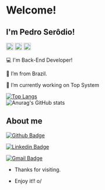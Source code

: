 # Welcome!

 

## I'm Pedro Serôdio!

<img height="20" src="https://img.shields.io/badge/JavaScript-323330?style=for-the-badge&logo=javascript&logoColor=F7DF1E">
<img height="20" src="https://img.shields.io/badge/MySQL-00000F?style=for-the-badge&logo=mysql&logoColor=white"> 
<img height="20" src="https://img.shields.io/badge/Node.js-339933?style=for-the-badge&logo=nodedotjs&logoColor=white">

:computer: I'm Back-End Developer!

:house_with_garden: I’m from Brazil.

🔭 I’m currently working on Top System


[![Top Langs](https://github-readme-stats.vercel.app/api/top-langs/?username=pedroserodio1&layout=compact)](https://github.com/anuraghazra/github-readme-stats) <br>![Anurag's GitHub stats](https://github-readme-stats.vercel.app/api?username=pedroserodio1&show_icons=true&theme=radical)<br>



## About me

[![Github Badge](https://img.shields.io/badge/-Github-000?style=flat-square&logo=Github&logoColor=white&link=https://github.com/pedroserodio1/)](https://github.com/pedroserodio1/)

[![Linkedin Badge](https://img.shields.io/badge/-LinkedIn-blue?style=flat-square&logo=Linkedin&logoColor=white&link=https://www.linkedin.com/in/pedroserodio1)](https://www.linkedin.com/in/pedroserodio1)

[![Gmail Badge](https://img.shields.io/badge/-serodiomg@gmail.com-c14438?style=flat-square&logo=Gmail&logoColor=white&link=mailto:serodiomg@gmail.com)](mailto:serodiomg@gmail.com)



- Thanks for visiting.

- Enjoy it!! o/

<!---
pedroserodio1/pedroserodio1 is a ✨ special ✨ repository because its `README.md` (this file) appears on your GitHub profile.
You can click the Preview link to take a look at your changes.
--->
